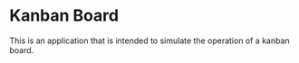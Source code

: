# Kanban Board

This is an application that is intended to simulate the operation of a kanban board.
